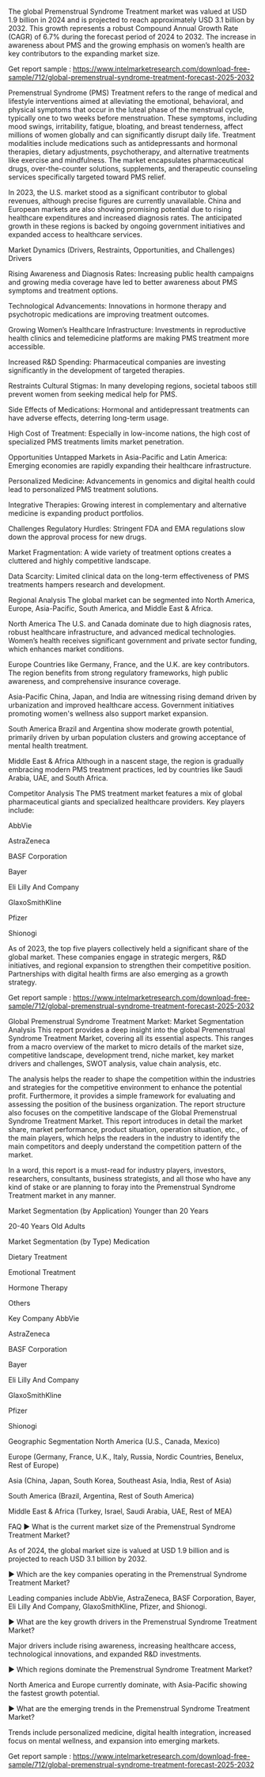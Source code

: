 The global Premenstrual Syndrome Treatment market was valued at USD 1.9 billion in 2024 and is projected to reach approximately USD 3.1 billion by 2032. This growth represents a robust Compound Annual Growth Rate (CAGR) of 6.7% during the forecast period of 2024 to 2032. The increase in awareness about PMS and the growing emphasis on women’s health are key contributors to the expanding market size.

Get report sample :   https://www.intelmarketresearch.com/download-free-sample/712/global-premenstrual-syndrome-treatment-forecast-2025-2032


Premenstrual Syndrome (PMS) Treatment refers to the range of medical and lifestyle interventions aimed at alleviating the emotional, behavioral, and physical symptoms that occur in the luteal phase of the menstrual cycle, typically one to two weeks before menstruation. These symptoms, including mood swings, irritability, fatigue, bloating, and breast tenderness, affect millions of women globally and can significantly disrupt daily life. Treatment modalities include medications such as antidepressants and hormonal therapies, dietary adjustments, psychotherapy, and alternative treatments like exercise and mindfulness. The market encapsulates pharmaceutical drugs, over-the-counter solutions, supplements, and therapeutic counseling services specifically targeted toward PMS relief.

In 2023, the U.S. market stood as a significant contributor to global revenues, although precise figures are currently unavailable. China and European markets are also showing promising potential due to rising healthcare expenditures and increased diagnosis rates. The anticipated growth in these regions is backed by ongoing government initiatives and expanded access to healthcare services.

Market Dynamics (Drivers, Restraints, Opportunities, and Challenges)
Drivers

Rising Awareness and Diagnosis Rates: Increasing public health campaigns and growing media coverage have led to better awareness about PMS symptoms and treatment options.

Technological Advancements: Innovations in hormone therapy and psychotropic medications are improving treatment outcomes.

Growing Women’s Healthcare Infrastructure: Investments in reproductive health clinics and telemedicine platforms are making PMS treatment more accessible.

Increased R&D Spending: Pharmaceutical companies are investing significantly in the development of targeted therapies.

Restraints
Cultural Stigmas: In many developing regions, societal taboos still prevent women from seeking medical help for PMS.

Side Effects of Medications: Hormonal and antidepressant treatments can have adverse effects, deterring long-term usage.

High Cost of Treatment: Especially in low-income nations, the high cost of specialized PMS treatments limits market penetration.

Opportunities
Untapped Markets in Asia-Pacific and Latin America: Emerging economies are rapidly expanding their healthcare infrastructure.

Personalized Medicine: Advancements in genomics and digital health could lead to personalized PMS treatment solutions.

Integrative Therapies: Growing interest in complementary and alternative medicine is expanding product portfolios.

Challenges
Regulatory Hurdles: Stringent FDA and EMA regulations slow down the approval process for new drugs.

Market Fragmentation: A wide variety of treatment options creates a cluttered and highly competitive landscape.

Data Scarcity: Limited clinical data on the long-term effectiveness of PMS treatments hampers research and development.

Regional Analysis
The global market can be segmented into North America, Europe, Asia-Pacific, South America, and Middle East & Africa.

North America
The U.S. and Canada dominate due to high diagnosis rates, robust healthcare infrastructure, and advanced medical technologies. Women’s health receives significant government and private sector funding, which enhances market conditions.

Europe
Countries like Germany, France, and the U.K. are key contributors. The region benefits from strong regulatory frameworks, high public awareness, and comprehensive insurance coverage.

Asia-Pacific
China, Japan, and India are witnessing rising demand driven by urbanization and improved healthcare access. Government initiatives promoting women's wellness also support market expansion.

South America
Brazil and Argentina show moderate growth potential, primarily driven by urban population clusters and growing acceptance of mental health treatment.

Middle East & Africa
Although in a nascent stage, the region is gradually embracing modern PMS treatment practices, led by countries like Saudi Arabia, UAE, and South Africa.

Competitor Analysis
The PMS treatment market features a mix of global pharmaceutical giants and specialized healthcare providers. Key players include:

AbbVie

AstraZeneca

BASF Corporation

Bayer

Eli Lilly And Company

GlaxoSmithKline

Pfizer

Shionogi

As of 2023, the top five players collectively held a significant share of the global market. These companies engage in strategic mergers, R&D initiatives, and regional expansion to strengthen their competitive position. Partnerships with digital health firms are also emerging as a growth strategy.

Get report sample :   https://www.intelmarketresearch.com/download-free-sample/712/global-premenstrual-syndrome-treatment-forecast-2025-2032


Global Premenstrual Syndrome Treatment Market: Market Segmentation Analysis
This report provides a deep insight into the global Premenstrual Syndrome Treatment Market, covering all its essential aspects. This ranges from a macro overview of the market to micro details of the market size, competitive landscape, development trend, niche market, key market drivers and challenges, SWOT analysis, value chain analysis, etc.

The analysis helps the reader to shape the competition within the industries and strategies for the competitive environment to enhance the potential profit. Furthermore, it provides a simple framework for evaluating and assessing the position of the business organization. The report structure also focuses on the competitive landscape of the Global Premenstrual Syndrome Treatment Market. This report introduces in detail the market share, market performance, product situation, operation situation, etc., of the main players, which helps the readers in the industry to identify the main competitors and deeply understand the competition pattern of the market.

In a word, this report is a must-read for industry players, investors, researchers, consultants, business strategists, and all those who have any kind of stake or are planning to foray into the Premenstrual Syndrome Treatment market in any manner.

Market Segmentation (by Application)
Younger than 20 Years

20-40 Years Old Adults

Market Segmentation (by Type)
Medication

Dietary Treatment

Emotional Treatment

Hormone Therapy

Others

Key Company
AbbVie

AstraZeneca

BASF Corporation

Bayer

Eli Lilly And Company

GlaxoSmithKline

Pfizer

Shionogi

Geographic Segmentation
North America (U.S., Canada, Mexico)

Europe (Germany, France, U.K., Italy, Russia, Nordic Countries, Benelux, Rest of Europe)

Asia (China, Japan, South Korea, Southeast Asia, India, Rest of Asia)

South America (Brazil, Argentina, Rest of South America)

Middle East & Africa (Turkey, Israel, Saudi Arabia, UAE, Rest of MEA)

FAQ
▶ What is the current market size of the Premenstrual Syndrome Treatment Market?

As of 2024, the global market size is valued at USD 1.9 billion and is projected to reach USD 3.1 billion by 2032.

▶ Which are the key companies operating in the Premenstrual Syndrome Treatment Market?

Leading companies include AbbVie, AstraZeneca, BASF Corporation, Bayer, Eli Lilly And Company, GlaxoSmithKline, Pfizer, and Shionogi.

▶ What are the key growth drivers in the Premenstrual Syndrome Treatment Market?

Major drivers include rising awareness, increasing healthcare access, technological innovations, and expanded R&D investments.

▶ Which regions dominate the Premenstrual Syndrome Treatment Market?

North America and Europe currently dominate, with Asia-Pacific showing the fastest growth potential.

▶ What are the emerging trends in the Premenstrual Syndrome Treatment Market?

Trends include personalized medicine, digital health integration, increased focus on mental wellness, and expansion into emerging markets.

Get report sample :   https://www.intelmarketresearch.com/download-free-sample/712/global-premenstrual-syndrome-treatment-forecast-2025-2032
